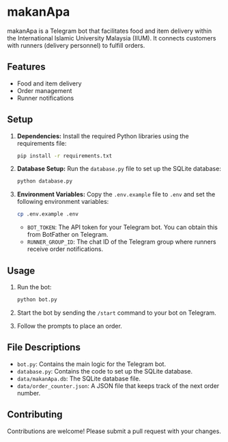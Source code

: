 # makanApa

makanApa is a Telegram bot that facilitates food and item delivery within the International Islamic University Malaysia (IIUM). It connects customers with runners (delivery personnel) to fulfill orders.

## Features

*   Food and item delivery
*   Order management
*   Runner notifications

## Setup

1.  **Dependencies:**
    Install the required Python libraries using the requirements file:

    ```bash
    pip install -r requirements.txt
    ```

2.  **Database Setup:**
    Run the `database.py` file to set up the SQLite database:

    ```bash
    python database.py
    ```

3.  **Environment Variables:**
    Copy the `.env.example` file to `.env` and set the following environment variables:

    ```bash
    cp .env.example .env
    ```

    *   `BOT_TOKEN`: The API token for your Telegram bot. You can obtain this from BotFather on Telegram.
    *   `RUNNER_GROUP_ID`: The chat ID of the Telegram group where runners receive order notifications.

## Usage

1.  Run the bot:

    ```bash
    python bot.py
    ```

2.  Start the bot by sending the `/start` command to your bot on Telegram.
3.  Follow the prompts to place an order.

## File Descriptions

*   `bot.py`: Contains the main logic for the Telegram bot.
*   `database.py`: Contains the code to set up the SQLite database.
*   `data/makanApa.db`: The SQLite database file.
*   `data/order_counter.json`: A JSON file that keeps track of the next order number.

## Contributing

Contributions are welcome! Please submit a pull request with your changes.
